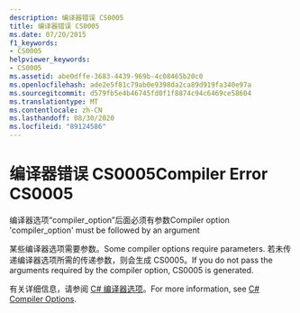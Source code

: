 ```yaml
---
description: 编译器错误 CS0005
title: 编译器错误 CS0005
ms.date: 07/20/2015
f1_keywords:
- CS0005
helpviewer_keywords:
- CS0005
ms.assetid: abe0dffe-3683-4439-969b-4c08465b20c0
ms.openlocfilehash: ade2e5f81c79ab0e9398da2ca89d919fa340e97a
ms.sourcegitcommit: d579fb5e4b46745fd0f1f8874c94c6469ce58604
ms.translationtype: MT
ms.contentlocale: zh-CN
ms.lasthandoff: 08/30/2020
ms.locfileid: "89124586"
---
```

# <a name="compiler-error-cs0005"></a><span data-ttu-id="fa74b-103">编译器错误 CS0005</span><span class="sxs-lookup"><span data-stu-id="fa74b-103">Compiler Error CS0005</span></span>
<span data-ttu-id="fa74b-104">编译器选项“compiler_option”后面必须有参数</span><span class="sxs-lookup"><span data-stu-id="fa74b-104">Compiler option 'compiler_option' must be followed by an argument</span></span>  
  
 <span data-ttu-id="fa74b-105">某些编译器选项需要参数。</span><span class="sxs-lookup"><span data-stu-id="fa74b-105">Some compiler options require parameters.</span></span> <span data-ttu-id="fa74b-106">若未传递编译器选项所需的传递参数，则会生成 CS0005。</span><span class="sxs-lookup"><span data-stu-id="fa74b-106">If you do not pass the arguments required by the compiler option, CS0005 is generated.</span></span>  
  
 <span data-ttu-id="fa74b-107">有关详细信息，请参阅 [C# 编译器选项](../language-reference/compiler-options/index.md)。</span><span class="sxs-lookup"><span data-stu-id="fa74b-107">For more information, see [C# Compiler Options](../language-reference/compiler-options/index.md).</span></span>
